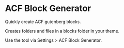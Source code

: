 # ACF Block Generator
Quickly create ACF gutenberg blocks.

Creates folders and files in a blocks folder in your theme. 

Use the tool via Settings > ACF Block Generator.
